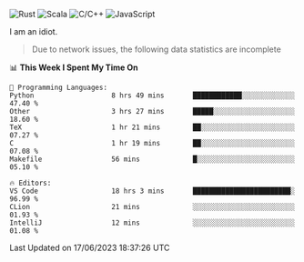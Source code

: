 ![Rust](https://img.shields.io/badge/Rust-000000?style=flat-square&logo=rust&logoColor=white)
![Scala](https://img.shields.io/badge/Scala-DC322F?style=flat-square&logo=Scala)
![C/C++](https://img.shields.io/badge/C++-00599c?style=flat-square&logo=C%2B%2B)
![JavaScript](https://img.shields.io/badge/JavaScript-323330?style=flat-square&logo=javascript&logoColor=F7DF1E)

I am an idiot.

> Due to network issues, the following data statistics are incomplete

<!--START_SECTION:waka-->
📊 **This Week I Spent My Time On** 

```text
💬 Programming Languages: 
Python                   8 hrs 49 mins       ████████████░░░░░░░░░░░░░   47.40 % 
Other                    3 hrs 27 mins       █████░░░░░░░░░░░░░░░░░░░░   18.60 % 
TeX                      1 hr 21 mins        ██░░░░░░░░░░░░░░░░░░░░░░░   07.27 % 
C                        1 hr 19 mins        ██░░░░░░░░░░░░░░░░░░░░░░░   07.08 % 
Makefile                 56 mins             █░░░░░░░░░░░░░░░░░░░░░░░░   05.10 % 

🔥 Editors: 
VS Code                  18 hrs 3 mins       ████████████████████████░   96.99 % 
CLion                    21 mins             ░░░░░░░░░░░░░░░░░░░░░░░░░   01.93 % 
IntelliJ                 12 mins             ░░░░░░░░░░░░░░░░░░░░░░░░░   01.08 % 
```


 Last Updated on 17/06/2023 18:37:26 UTC
<!--END_SECTION:waka-->
